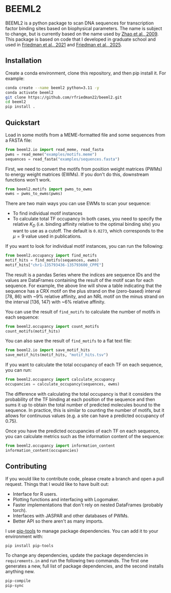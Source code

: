 # BEEML2
BEEML2 is a python package to scan DNA sequences for transcription factor binding sites based on biophysical parameters. The name is subject to change, but is currently based on the name used by [Zhao et al., 2009](https://doi.org/10.1371/journal.pcbi.1000590). This package is based on code that I developed in graduate school and used in [Friedman et al., 2021](https://doi.org/10.7554/eLife.67403) and [Friedman et al., 2025](https://doi.org/10.1016/j.cels.2024.12.004).

## Installation
Create a conda environment, clone this repository, and then pip install it. For example:
```sh
conda create --name beeml2 python=3.11 -y
conda activate beeml2
git clone https://github.com/rfriedman22/beeml2.git
cd beeml2
pip install .
```

## Quickstart
Load in some motifs from a MEME-formatted file and some sequences from a FASTA file:
```python
from beeml2.io import read_meme, read_fasta
pwms = read_meme("examples/motifs.meme")
sequences = read_fasta("examples/sequences.fasta")
```

First, we need to convert the motifs from position weight matrices (PWMs) to energy weight matrices (EWMs). If you don't do this, downstream functions won't work.
```python
from beeml2.motifs import pwms_to_ewms
ewms = pwms_to_ewms(pwms)
```

There are two main ways you can use EWMs to scan your sequence:
- To find individual motif instances
- To calculate total TF occupancy
In both cases, you need to specify the relative $K_D$ (i.e. binding affinity relative to the optimal binding site) you want to use as a cutoff. The default is `0.0273`, which corresponds to the $\mu = 9$ value used in publications.

If you want to look for individual motif instances, you can run the following:
```python
from beeml2.occupancy import find_motifs
motif_hits = find_motifs(sequences, ewms)
motif_hits["chr1-135793436-135793600_CPPE"]
```
The result is a pandas Series where the indices are sequence IDs and the values are DataFrames containing the result of the motif scan for each sequence. For example, the above line will show a table indicating that the sequence has a CRX motif on the plus strand on the (zero-based) interval \[78, 86\) with ~9\% relative affinity, and an NRL motif on the minus strand on the interval \[136, 147\) with ~6% relative affinity.

You can use the result of `find_motifs` to calculate the number of motifs in each sequence:
```python
from beeml2.occupancy import count_motifs
count_motifs(motif_hits)
```

You can also save the result of `find_motifs` to a flat text file:
```python
from beeml2.io import save_motif_hits
save_motif_hits(motif_hits, "motif_hits.tsv")
```

If you want to calculate the total occupancy of each TF on each sequence, you can run:
```python
from beeml2.occupancy import calculate_occupancy
occupancies = calculate_occupancy(sequences, ewms)
```
The difference with calculating the total occupancy is that it considers the probability of the TF binding at each position of the sequence and then sums it up to obtain the total number of predicted molecules bound to the sequence. In practice, this is similar to counting the number of motifs, but it allows for continuous values (e.g. a site can have a predicted occupancy of 0.75).

Once you have the predicted occupancies of each TF on each sequence, you can calculate metrics such as the information content of the sequence:
```python
from beeml2.occupancy import information_content
information_content(occupancies)
```

## Contributing
If you would like to contribute code, please create a branch and open a pull request. Things that I would like to have built out:
- Interface for R users.
- Plotting functions and interfacing with Logomaker.
- Faster implementations that don't rely on nested DataFrames (probably torch).
- Interfaces with JASPAR and other databases of PWMs.
- Better API so there aren't as many imports.

I use [pip-tools](https://github.com/jazzband/pip-tools) to manage package dependencies. You can add it to your environment with:
```sh
pip install pip-tools
```
To change any dependencies, update the package dependencies in `requirements.in` and run the following two commands. The first one generates a new, full list of package dependencies, and the second installs anything new.
```sh
pip-compile
pip-sync
```